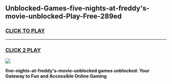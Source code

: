 
## Unblocked-Games-five-nights-at-freddy's-movie-unblocked-Play-Free-289ed
<h3>
<a href="https://premium76.site?title=five-nights-at-freddy's-movie-unblocked&ref=18A1">CLICK TO PLAY</a></h3>
<hr>

<h3>
<a href="https://premium76.site?title=five-nights-at-freddy's-movie-unblocked&ref=18A1">CLICK 2 PLAY</a>
  
</h3>

<a href="https://premium76.site?title=five-nights-at-freddy's-movie-unblocked&ref=18A1"><img src="https://clearcache.store/games.png"></a>


**five-nights-at-freddy's-movie-unblocked games unblocked: Your Gateway to Fun and Accessible Online Gaming**

